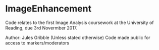 # ImageEnhancement
Code relates to the first Image Analysis coursework at the University of Reading, due 3rd Novermber 2017.

Author: Jules Gribble (Unless stated otherwise)
Code made public for access to markers/moderators
